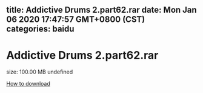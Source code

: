 
title: Addictive Drums 2.part62.rar
date: Mon Jan 06 2020 17:47:57 GMT+0800 (CST)    
categories: baidu
---

# Addictive Drums 2.part62.rar
size: 100.00 MB
 undefined
 

[How to download](https://bpcam.bemobtrk.com/go/2ceec3aa-1ca2-46d6-b9ff-aaa5c184517c?jno=4437)